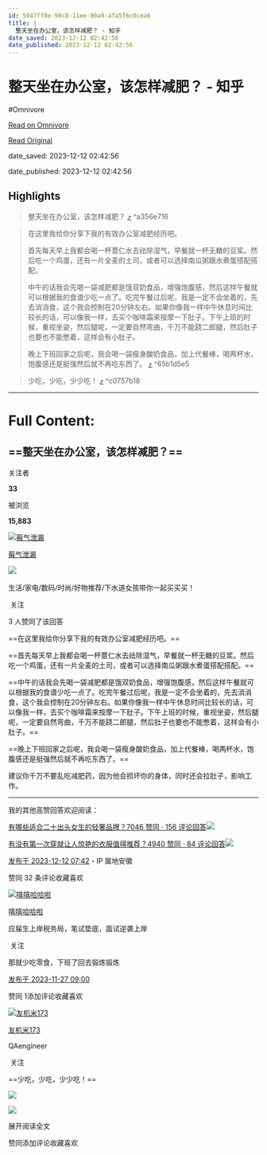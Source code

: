 ```yaml
---
id: 5947ff0e-98c8-11ee-90a9-afa5f6c0cea6
title: |
  整天坐在办公室，该怎样减肥？ - 知乎
date_saved: 2023-12-12 02:42:56
date_published: 2023-12-12 02:42:56
---
```


# 整天坐在办公室，该怎样减肥？ - 知乎
#Omnivore

[Read on Omnivore](https://omnivore.app/me/-18c5d23c856)

[Read Original](https://www.zhihu.com/question/630265055/answer/3322882133)

date_saved: 2023-12-12 02:42:56

date_published: 2023-12-12 02:42:56

## Highlights

> 整天坐在办公室，该怎样减肥？ [⤴️](https://omnivore.app/me/-18c5d23c856#a356e716-533d-486b-b0dc-6b53221aeca1)  ^a356e716

> 在这里我给你分享下我的有效办公室减肥经历吧。
> 
> 首先每天早上我都会喝一杯薏仁水去祛除湿气，早餐就一杯无糖的豆浆。然后吃一个鸡蛋，还有一片全麦的土司，或者可以选择南瓜粥跟水煮蛋搭配搭配。
> 
> 中午的话我会先喝一袋减肥都是饿双奶食品，增强饱腹感，然后这样午餐就可以根据我的食谱少吃一点了。吃完午餐过后呢，我是一定不会坐着的，先去消消食，这个我会控制在20分钟左右。如果你像我一样中午休息时间比较长的话，可以像我一样，去买个咖啡霜来按摩一下肚子。下午上班的时候，重视坐姿，然后腿呢，一定要自然弯曲，千万不能跷二郎腿，然后肚子也要也不能憋着，这样会有小肚子。
> 
> 晚上下班回家之后呢，我会喝一袋瘦身酸奶食品，加上代餐棒，喝两杯水，饱腹感还是挺强然后就不再吃东西了。 [⤴️](https://omnivore.app/me/-18c5d23c856#65b1d5e5-bfd5-49c1-812d-8b1c64cc8a52)  ^65b1d5e5

> 少吃，少吃，少少吃！ [⤴️](https://omnivore.app/me/-18c5d23c856#c0757b18-bfbe-4317-a914-67744ef166fd)  ^c0757b18


--- 

# Full Content: 

## ==整天坐在办公室，该怎样减肥？==

关注者

**33**

被浏览

**15,883**

[![莓气泄漏](https://proxy-prod.omnivore-image-cache.app/0x0,so68yNgN6L2DvdqK6T-sQti82Ls_4quprrrkD0go_Q6E/https://picx.zhimg.com/v2-af1a81b0cfe15e390421ce2c9ce113cb_l.jpg?source=2c26e567)](https://www.zhihu.com/people/shui-zhu-mei-ren-yu-20-89)

[莓气泄漏](https://www.zhihu.com/people/shui-zhu-mei-ren-yu-20-89)

​![](https://proxy-prod.omnivore-image-cache.app/0x0,sRpP1H2oa_TfsDLpATwsIt6ipVLRN7HlUZGTch2Ee4JQ/https://picx.zhimg.com/v2-4812630bc27d642f7cafcd6cdeca3d7a.jpg?source=88ceefae)

生活/家电/数码/时尚/好物推荐/下水道女孩带你一起买买买！

​ 关注

3 人赞同了该回答

==在这里我给你分享下我的有效办公室减肥经历吧。==

==首先每天早上我都会喝一杯薏仁水去祛除湿气，早餐就一杯无糖的豆浆。然后吃一个鸡蛋，还有一片全麦的土司，或者可以选择南瓜粥跟水煮蛋搭配搭配。==

==中午的话我会先喝一袋减肥都是饿双奶食品，增强饱腹感，然后这样午餐就可以根据我的食谱少吃一点了。吃完午餐过后呢，我是一定不会坐着的，先去消消食，这个我会控制在20分钟左右。如果你像我一样中午休息时间比较长的话，可以像我一样，去买个咖啡霜来按摩一下肚子。下午上班的时候，重视坐姿，然后腿呢，一定要自然弯曲，千万不能跷二郎腿，然后肚子也要也不能憋着，这样会有小肚子。==

==晚上下班回家之后呢，我会喝一袋瘦身酸奶食品，加上代餐棒，喝两杯水，饱腹感还是挺强然后就不再吃东西了。==

建议你千万不要乱吃减肥药，因为他会损坏你的身体，同时还会拉肚子，影响工作。

---

我的其他高赞回答欢迎阅读：

[有哪些适合二十出头女生的轻奢品牌？7046 赞同 · 156 评论回答![](https://proxy-prod.omnivore-image-cache.app/0x0,sBrByr-xKVkBxGZ_Z_Z5WDJwjG0Nq7OHFui3PaNkiWHM/https://pic3.zhimg.com/v2-d47e21e93c314777ec8e9558504c3dba_120x160.jpg)](https://www.zhihu.com/question/50108354/answer/1885367963)

[有没有第一次穿就让人惊艳的衣服值得推荐？4940 赞同 · 84 评论回答![](https://proxy-prod.omnivore-image-cache.app/0x0,szHg3Ua5BmBcFCnZeHeqbrYjooEpMJ-y3OUVimMHnu9k/https://pic1.zhimg.com/v2-d38c83eb59aef0cb6c1b16f2fe14d33c_120x160.jpg)](https://www.zhihu.com/question/386499730/answer/1497396572)

[发布于 2023-12-12 07:42](https://www.zhihu.com/question/630265055/answer/3322882133)・IP 属地安徽

​赞同 3​​2 条评论​收藏​喜欢

[![嘻嘻哈哈啦](https://proxy-prod.omnivore-image-cache.app/0x0,s3peEwVUqeIh2mFFai7UEnSzquQ97V7595ToRSDR7Ndg/https://pic1.zhimg.com/v2-fdbcae353c01ac94001e8413d63551a6_l.jpg?source=1def8aca)](https://www.zhihu.com/people/xi-xi-ha-ha-la-10)

[嘻嘻哈哈啦](https://www.zhihu.com/people/xi-xi-ha-ha-la-10)

应届生上岸税务局，笔试垫底，面试逆袭上岸

​ 关注

那就少吃零食，下班了回去锻炼锻炼

[发布于 2023-11-27 09:00](https://www.zhihu.com/question/630265055/answer/3304457499)

​赞同 1​​添加评论​收藏​喜欢

[![友机米173](https://proxy-prod.omnivore-image-cache.app/0x0,sP2cBDs8ICXXlr9xATgqIGq0b5I5T0LjdOX9nifBViwA/https://pica.zhimg.com/v2-e404eb72b41312de5a614df684eb5147_l.jpg?source=1def8aca)](https://www.zhihu.com/people/damind8099)

[友机米173](https://www.zhihu.com/people/damind8099)

QAengineer

​ 关注

==少吃，少吃，少少吃！==

![](https://proxy-prod.omnivore-image-cache.app/1078x1225,spufeCpEHnnB3phw8f6NDseJis4WeFYFVITI8jKoGD5s/https://picx.zhimg.com/50/v2-0942f769f22a644bfd8900eecfdcb8a4_720w.jpg?source=1def8aca)

![](https://proxy-prod.omnivore-image-cache.app/500x0,sGzupULNHSd0bEkK1OnjEi7ef1EON2e5q9c15dpGO8F8/https://pic1.zhimg.com/50/v2-a425cd48f1aa0f79ceacdcd8b1a2392d_720w.jpg?source=1def8aca)

展开阅读全文​

​赞同​​添加评论​收藏​喜欢
